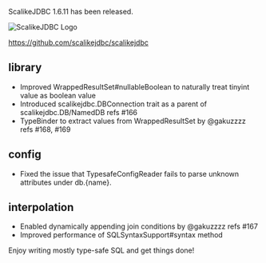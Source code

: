 ScalikeJDBC 1.6.11 has been released. 

![ScalikeJDBC Logo](https://scalikejdbc.org/img/logo.png)

https://github.com/scalikejdbc/scalikejdbc

## library

- Improved WrappedResultSet#nullableBoolean to naturally treat tinyint value as boolean value
- Introduced scalikejdbc.DBConnection trait as a parent of scalikejdbc.DB/NamedDB refs #166
- TypeBinder to extract values from WrappedResultSet by @gakuzzzz refs #168, #169

## config 

- Fixed the issue that TypesafeConfigReader fails to parse unknown attributes under db.{name}.

## interpolation

- Enabled dynamically appending join conditions by @gakuzzzz refs #167
- Improved performance of SQLSyntaxSupport#syntax method

Enjoy writing mostly type-safe SQL and get things done!

